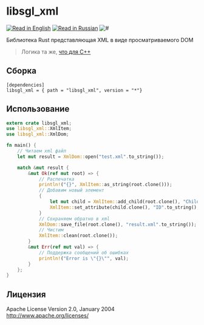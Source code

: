 libsgl_xml
======
[![Read in English](http://www.printableworldflags.com/icon-flags/24/United%20Kingdom.png)](https://github.com/SquareGearsLogic/libsgl_xml) [![Read in Russian](http://www.printableworldflags.com/icon-flags/24/Russian%20Federation.png)](https://github.com/SquareGearsLogic/libsgl_xml/blob/master/README.ru.md)
![#](https://travis-ci.org/SquareGearsLogic/libsgl_xml.svg?branch=master)

Библиотека Rust представляющая XML в виде просматриваемого DOM

> Логика та же, [что для C++](https://github.com/SquareGearsLogic/SglXml.git)

Сборка
-----------

```
[dependencies]
libsgl_xml = { path = "libsgl_xml", version = "*"}
```

Использование
-----------

```rust
extern crate libsgl_xml;
use libsgl_xml::XmlItem;
use libsgl_xml::XmlDom;

fn main() {
	// Читаем xml файл
    let mut result = XmlDom::open("test.xml".to_string());

    match &mut result {
        &mut Ok(ref mut root) => {
			// Распечатка
			println!("{}", XmlItem::as_string(root.clone()));
			// Добавим новый элемент
			{
				let mut child = XmlItem::add_child(root.clone(), "Child".to_string());
				XmlItem::set_attribute(child.clone(), "ID".to_string(), "42".to_string()
			}
			// Сохраняем обратно в xml
			XmlDom::save_file(root.clone(), "result.xml".to_string());
			// Чистим
			XmlItem::clean(root.clone());
        }
        &mut Err(ref mut val) => {
			// Поддержка сообщений об ошибках
            println!("Error is \"{}\"", val);
        }
    };
}
```

Лицензия
-----------
Apache License Version 2.0, January 2004
http://www.apache.org/licenses/